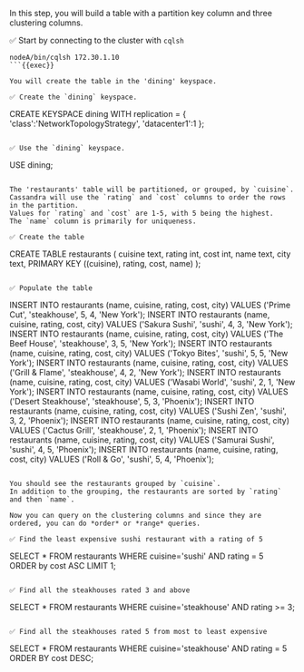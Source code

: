In this step, you will build a table with a partition key column and three clustering columns.

✅ Start by connecting to the cluster with `cqlsh` 
```
nodeA/bin/cqlsh 172.30.1.10
```{{exec}}

You will create the table in the 'dining' keyspace.

✅ Create the `dining` keyspace.
```
CREATE KEYSPACE dining WITH replication = {
  'class':'NetworkTopologyStrategy',
  'datacenter1':1
};
```{{exec}}

✅ Use the `dining` keyspace.
```
USE dining;
```{{exec}}

The 'restaurants' table will be partitioned, or grouped, by `cuisine`. 
Cassandra will use the `rating` and `cost` columns to order the rows in the partition.
Values for `rating` and `cost` are 1-5, with 5 being the highest.
The `name` column is primarily for uniqueness.

✅ Create the table
```
CREATE TABLE restaurants (
  cuisine text,
  rating int,
  cost int,
  name text,
  city text,
  PRIMARY KEY ((cuisine), rating, cost, name)
);
```{{exec}}

✅ Populate the table
```
INSERT INTO restaurants (name, cuisine, rating, cost, city)
  VALUES ('Prime Cut', 'steakhouse', 5, 4, 'New York');
INSERT INTO restaurants (name, cuisine, rating, cost, city)
  VALUES ('Sakura Sushi', 'sushi', 4, 3, 'New York');
INSERT INTO restaurants (name, cuisine, rating, cost, city)
  VALUES ('The Beef House', 'steakhouse', 3, 5, 'New York');
INSERT INTO restaurants (name, cuisine, rating, cost, city)
  VALUES ('Tokyo Bites', 'sushi', 5, 5, 'New York');
INSERT INTO restaurants (name, cuisine, rating, cost, city)
  VALUES ('Grill & Flame', 'steakhouse', 4, 2, 'New York');
INSERT INTO restaurants (name, cuisine, rating, cost, city)
  VALUES ('Wasabi World', 'sushi', 2, 1, 'New York');
INSERT INTO restaurants (name, cuisine, rating, cost, city)
  VALUES ('Desert Steakhouse', 'steakhouse', 5, 3, 'Phoenix');
INSERT INTO restaurants (name, cuisine, rating, cost, city)
  VALUES ('Sushi Zen', 'sushi', 3, 2, 'Phoenix');
INSERT INTO restaurants (name, cuisine, rating, cost, city)
  VALUES ('Cactus Grill', 'steakhouse', 2, 1, 'Phoenix');
INSERT INTO restaurants (name, cuisine, rating, cost, city)
  VALUES ('Samurai Sushi', 'sushi', 4, 5, 'Phoenix');
INSERT INTO restaurants (name, cuisine, rating, cost, city)
  VALUES ('Roll & Go', 'sushi', 5, 4, 'Phoenix');
```{{exec}}

You should see the restaurants grouped by `cuisine`.
In addition to the grouping, the restaurants are sorted by `rating` and then `name`.

Now you can query on the clustering columns and since they are ordered, you can do *order* or *range* queries.

✅ Find the least expensive sushi restaurant with a rating of 5
```
 SELECT * FROM restaurants 
   WHERE cuisine='sushi' AND rating = 5  
   ORDER by cost ASC LIMIT 1;
```{{exec}}

✅ Find all the steakhouses rated 3 and above
```
SELECT * FROM restaurants 
  WHERE cuisine='steakhouse' AND rating >= 3;
```{{exec}}

✅ Find all the steakhouses rated 5 from most to least expensive
```
SELECT * FROM restaurants 
  WHERE cuisine='steakhouse' AND rating = 5 ORDER BY cost DESC;
```{{exec}}



